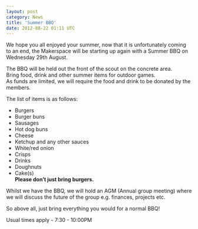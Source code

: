 ```yaml
---
layout: post
category: News
title: 'Summer BBQ'
date: 2012-08-22 01:11 UTC
---
```


We hope you all enjoyed your summer, now that it is unfortunately coming to an end, the Makerspace will be starting up again with a Summer BBQ on Wednesday 29th August.  

<!--break-->

The BBQ will be held out the front of the scout on the concrete area.  
Bring food, drink and other summer items for outdoor games.  
As funds are limited, we will require the food and drink to be donated by the members.  

The list of items is as follows:  
- Burgers  
- Burger buns  
- Sausages  
- Hot dog buns  
- Cheese  
- Ketchup and any other sauces  
- White/red onion  
- Crisps  
- Drinks  
- Doughnuts  
- Cake(s)  
**Please don’t just bring burgers.**  

Whilst we have the BBQ, we will hold an AGM (Annual group meeting) where we will discuss the future of the group e.g. finances, projects etc.

So above all, just bring everything you would for a normal BBQ!

Usual times apply - 7:30 - 10:00PM